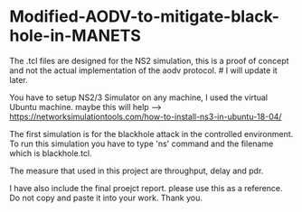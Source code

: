 # Modified-AODV-to-mitigate-black-hole-in-MANETS


The .tcl files are designed for the NS2 simulation, this is a proof of concept and not the actual implementation of the aodv protocol. # I will update it later. 


You have to setup NS2/3 Simulator on any machine, I used the virtual Ubuntu machine. maybe this will help --> https://networksimulationtools.com/how-to-install-ns3-in-ubuntu-18-04/


The first simulation is for the blackhole attack in the controlled environment. To run this simulation you have to type 'ns' command and the filename which is blackhole.tcl. 

The measure that used in this project are throughput, delay and pdr. 

I have also include the final proejct report. please use this as a reference. Do not copy and paste it into your work. Thank you. 
